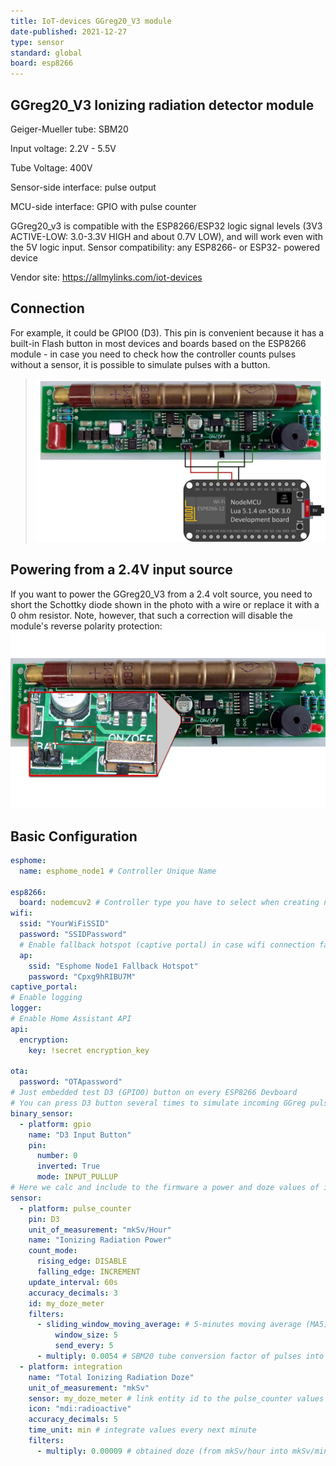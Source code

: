 ```yaml
---
title: IoT-devices GGreg20_V3 module
date-published: 2021-12-27
type: sensor
standard: global
board: esp8266
---
```


## GGreg20_V3 Ionizing radiation detector module

Geiger-Mueller tube: SBM20

Input voltage: 2.2V - 5.5V

Tube Voltage: 400V

Sensor-side interface: pulse output

MCU-side interface: GPIO with pulse counter

GGreg20_v3 is compatible with the ESP8266/ESP32 logic signal levels (3V3 ACTIVE-LOW: 3.0-3.3V HIGH and about 0.7V LOW),
and will work even with the 5V logic input.
Sensor compatibility: any ESP8266- or ESP32- powered device

Vendor site: https://allmylinks.com/iot-devices

## Connection

For example, it could be GPIO0 (D3). This pin is convenient because it has a built-in Flash button in most devices and
boards based on the ESP8266 module - in case you need to check how the controller counts pulses without a sensor, it is
possible to simulate pulses with a button.

> ![GGreg20_V3 wired connection](image.jpg)

## Powering from a 2.4V input source

If you want to power the GGreg20_V3 from a 2.4 volt source, you need to short the Schottky diode shown in the photo with
a wire or replace it with a 0 ohm resistor. Note, however, that such a correction will disable the module's reverse
polarity protection:
![GGreg20_V3 reverse polarity prptection diode](image2.jpg)

## Basic Configuration

```yaml
esphome:
  name: esphome_node1 # Controller Unique Name

esp8266:
  board: nodemcuv2 # Controller type you have to select when creating new yaml-config in ESP Home
wifi:
  ssid: "YourWiFiSSID"
  password: "SSIDPassword"
  # Enable fallback hotspot (captive portal) in case wifi connection fails
  ap:
    ssid: "Esphome Node1 Fallback Hotspot"
    password: "Cpxg9hRIBU7M"
captive_portal:
# Enable logging
logger:
# Enable Home Assistant API
api:
  encryption:
    key: !secret encryption_key

ota:
  password: "OTApassword"
# Just embedded test D3 (GPIO0) button on every ESP8266 Devboard
# You can press D3 button several times to simulate incoming GGreg pulses
binary_sensor:
  - platform: gpio
    name: "D3 Input Button"
    pin:
      number: 0
      inverted: True
      mode: INPUT_PULLUP
# Here we calc and include to the firmware a power and doze values of ionizing radiation as sensor outputs
sensor:
  - platform: pulse_counter
    pin: D3
    unit_of_measurement: "mkSv/Hour"
    name: "Ionizing Radiation Power"
    count_mode:
      rising_edge: DISABLE
      falling_edge: INCREMENT
    update_interval: 60s
    accuracy_decimals: 3
    id: my_doze_meter
    filters:
      - sliding_window_moving_average: # 5-minutes moving average (MA5) here
          window_size: 5
          send_every: 5
      - multiply: 0.0054 # SBM20 tube conversion factor of pulses into mkSv/Hour
  - platform: integration
    name: "Total Ionizing Radiation Doze"
    unit_of_measurement: "mkSv"
    sensor: my_doze_meter # link entity id to the pulse_counter values above
    icon: "mdi:radioactive"
    accuracy_decimals: 5
    time_unit: min # integrate values every next minute
    filters:
      - multiply: 0.00009 # obtained doze (from mkSv/hour into mkSv/minute) conversion factor: 0.0054 / 60 minutes = 0.00009; so pulses * 0.00009 = doze every next minute, mkSv.
```
